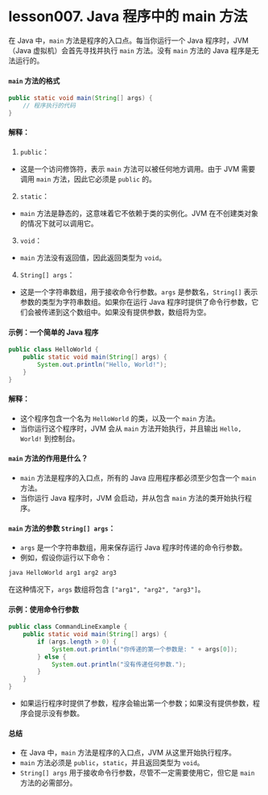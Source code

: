 # lesson007. Java 程序中的 main 方法

在 Java 中，`main` 方法是程序的入口点。每当你运行一个 Java 程序时，JVM（Java 虚拟机）会首先寻找并执行 `main` 方法。没有 `main` 方法的 Java 程序是无法运行的。

#### `main` 方法的格式

```java
public static void main(String[] args) {
    // 程序执行的代码
}
```

#### 解释：

1. `public`：

- 这是一个访问修饰符，表示 `main` 方法可以被任何地方调用。由于 JVM 需要调用 `main` 方法，因此它必须是 `public` 的。

2. `static`：

- `main` 方法是静态的，这意味着它不依赖于类的实例化。JVM 在不创建类对象的情况下就可以调用它。

3. `void`：

- `main` 方法没有返回值，因此返回类型为 `void`。

4. `String[] args`：

- 这是一个字符串数组，用于接收命令行参数。`args` 是参数名，`String[]` 表示参数的类型为字符串数组。如果你在运行 Java 程序时提供了命令行参数，它们会被传递到这个数组中。如果没有提供参数，数组将为空。

#### 示例：一个简单的 Java 程序

```java
public class HelloWorld {
    public static void main(String[] args) {
        System.out.println("Hello, World!");
    }
}
```

#### 解释：

- 这个程序包含一个名为 `HelloWorld` 的类，以及一个 `main` 方法。
- 当你运行这个程序时，JVM 会从 `main` 方法开始执行，并且输出 `Hello, World!` 到控制台。

#### `main` 方法的作用是什么？

- `main` 方法是程序的入口点，所有的 Java 应用程序都必须至少包含一个 `main` 方法。
- 当你运行 Java 程序时，JVM 会启动，并从包含 `main` 方法的类开始执行程序。

#### `main` 方法的参数 `String[] args`：

- `args` 是一个字符串数组，用来保存运行 Java 程序时传递的命令行参数。
- 例如，假设你运行以下命令：

```bash
java HelloWorld arg1 arg2 arg3
```

在这种情况下，`args` 数组将包含 `["arg1", "arg2", "arg3"]`。

#### 示例：使用命令行参数

```java
public class CommandLineExample {
    public static void main(String[] args) {
        if (args.length > 0) {
            System.out.println("你传递的第一个参数是: " + args[0]);
        } else {
            System.out.println("没有传递任何参数.");
        }
    }
}
```

- 如果运行程序时提供了参数，程序会输出第一个参数；如果没有提供参数，程序会提示没有参数。

#### 总结

- 在 Java 中，`main` 方法是程序的入口点，JVM 从这里开始执行程序。
- `main` 方法必须是 `public`，`static`，并且返回类型为 `void`。
- `String[] args` 用于接收命令行参数，尽管不一定需要使用它，但它是 `main` 方法的必需部分。